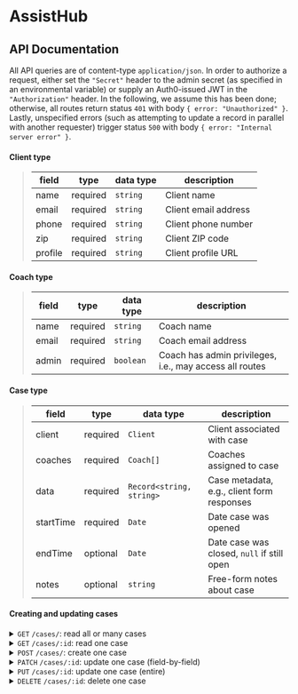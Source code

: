# AssistHub

## API Documentation

All API queries are of content-type `application/json`. In order to authorize a request, either set the `"Secret"` header to the admin secret (as specified in an environmental variable) or supply an Auth0-issued JWT in the `"Authorization"` header. In the following, we assume this has been done; otherwise, all routes return status `401` with body `{ error: "Unauthorized" }`. Lastly, unspecified errors (such as attempting to update a record in parallel with another requester) trigger status `500` with body `{ error: "Internal server error" }`.

#### Client type
> | field      |  type     | data type               | description                                                           |
> |------------|-----------|-------------------------|-----------------------------------------------------------------------|
> | name | required | `string` | Client name
> | email | required | `string` | Client email address
> | phone | required | `string` | Client phone number
> | zip | required | `string` | Client ZIP code
> | profile | required | `string` | Client profile URL

#### Coach type
> | field      |  type     | data type               | description                                                           |
> |------------|-----------|-------------------------|-----------------------------------------------------------------------|
> | name | required | `string` | Coach name
> | email | required | `string` | Coach email address
> | admin | required | `boolean` | Coach has admin privileges, i.e., may access all routes

#### Case type
> | field      |  type     | data type               | description                                                           |
> |------------|-----------|-------------------------|-----------------------------------------------------------------------|
> | client | required | `Client` | Client associated with case
> | coaches | required | `Coach[]` | Coaches assigned to case
> | data | required | `Record<string, string>` | Case metadata, e.g., client form responses
> | startTime | required | `Date` | Date case was opened
> | endTime | optional | `Date` | Date case was closed, `null` if still open
> | notes | optional | `string` | Free-form notes about case

#### Creating and updating cases

<details>
<summary><code>GET</code> <code>/cases/</code>: read all or many cases</summary>

##### Queries
> | name      |  type     | data type               | description                                                           |
> |-----------|-----------|-------------------------|-----------------------------------------------------------------------|
> | _sort | optional | `string` | Name of the case field (e.g., "client.name") to sort by |
> | _order | optional | `"asc"` or `"desc"` | Sort in ascending or descending order
> | _start | optional | `number` | Starting index of result in sorted order
> | _end | optional | `number` | Ending index of result in sorted order, inclusive

##### Response
Always returns `200` status with array of `Case` documents that **the sender is assigned to**. Only admin-authorized requests (i.e., admin secret or account with admin privileges) see the entire list. Header `"X-Total-Count"` set to total number of documents.
</details>

<details>
<summary><code>GET</code> <code>/cases/:id</code>: read one case</summary>

##### Parameters
> | name      |  type     | data type               | description                                                           |
> |-----------|-----------|-------------------------|-----------------------------------------------------------------------|
> | id | required | `string` | ID of case to query

##### Response
Returns status `200` with `Case` document if found and authorized. If requester is not admin or assigned to the case, returns status `403` with body `{ error: "Forbidden }`. Returns status `404` with body `{ error: "Not found" }` otherwise.
</details>

<details>
<summary><code>POST</code> <code>/cases/</code>: create one case</summary>

##### Request
> | name      |  type     | data type               | description                                                           |
> |-----------|-----------|-------------------------|-----------------------------------------------------------------------|
> | client | required | `Client` | Client associated with case
> | coaches | required | `string[]` | IDs of coaches to assign to case
> | data | required | `Record<string, string>` | Case metadata, e.g., client form responses
> | startTime | optional | `Date` | Date case was opened, defaults to present
> | endTime | optional | `Date` | Date case was closed
> | notes | optional | `string` | Free-form notes about case

##### Response
Returns status `201` with `Case` document (with populated `coaches`) if case is saved successfully. If the requester is not admin, returns status `403` with body `{ error: "Forbidden }`. If there is an issue, such as malformed input, returns staus `400` with body `{ error: "Validation failed" }`.
</details>

<details>
<summary><code>PATCH</code> <code>/cases/:id</code>: update one case (field-by-field)</summary>

##### Parameters
> | name      |  type     | data type               | description                                                           |
> |-----------|-----------|-------------------------|-----------------------------------------------------------------------|
> | id | required | `string` | ID of case to update

##### Request
> | name      |  type     | data type               | description                                                           |
> |-----------|-----------|-------------------------|-----------------------------------------------------------------------|
> | client | optional | `Client` | Client associated with case
> | coaches | optional | `string[]` | IDs of coaches to assign to case
> | data | optional | `Record<string, string>` | Case metadata, e.g., client form responses
> | startTime | optional | `Date` | Date case was opened
> | endTime | optional | `Date` | Date case was closed
> | notes | optional | `string` | Free-form notes about case

Any field not supplied defaults to the current entry in the database.

##### Response
Returns status `201` with `Case` document (with populated `coaches`) if case is saved successfully. If the requester is not admin and not assigned to the case, returns status `403` with body `{ error: "Forbidden }`. If the case cannot be found, returns status `404` with body `{ error: "Not found" }`. If there is an issue, such as malformed input, returns staus `400` with body `{ error: "Validation failed" }`.
</details>

<details>
<summary><code>PUT</code> <code>/cases/:id</code>: update one case (entire)</summary>

##### Parameters
> | name      |  type     | data type               | description                                                           |
> |-----------|-----------|-------------------------|-----------------------------------------------------------------------|
> | id | required | `string` | ID of case to update

##### Request
> | name      |  type     | data type               | description                                                           |
> |-----------|-----------|-------------------------|-----------------------------------------------------------------------|
> | client | required | `Client` | Client associated with case
> | coaches | required | `string[]` | IDs of coaches to assign to case
> | data | required | `Record<string, string>` | Case metadata, e.g., client form responses
> | startTime | optional | `Date` | Date case was opened, defaults to present
> | endTime | optional | `Date` | Date case was closed
> | notes | optional | `string` | Free-form notes about case

Replaces document entirely with supplied data. When possible, `PATCH` is recommended.

##### Response
Returns status `201` with `Case` document (with populated `coaches`) if case is saved successfully. If the requester is not admin and not assigned to the case, returns status `403` with body `{ error: "Forbidden }`. If the case cannot be found, returns status `404` with body `{ error: "Not found" }`. If there is an issue, such as malformed input, returns staus `400` with body `{ error: "Validation failed" }`.
</details>

<details>
<summary><code>DELETE</code> <code>/cases/:id</code>: delete one case</summary>

##### Parameters
> | name      |  type     | data type               | description                                                           |
> |-----------|-----------|-------------------------|-----------------------------------------------------------------------|
> | id | required | `string` | ID of case to query

##### Response
Returns status `204` with empty body if removed. If the requester is not admin, returns status `403` with body `{ error: "Forbidden }`. Returns status `404` with body `{ error: "Not found" }` otherwise. 
</details>